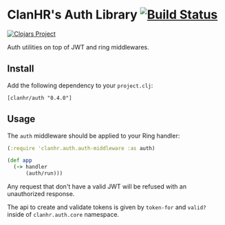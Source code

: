 # ClanHR's Auth Library [![Build Status](https://travis-ci.org/clanhr/auth.svg)](https://travis-ci.org/clanhr/auth)

[![Clojars Project](http://clojars.org/clanhr/auth/latest-version.svg)](http://clojars.org/clanhr/auth)

Auth utilities on top of JWT and ring middlewares.

## Install

Add the following dependency to your `project.clj`:

    [clanhr/auth "0.4.0"]

## Usage

The `auth` middleware should be applied to your Ring handler:

```clojure
(:require 'clanhr.auth.auth-middleware :as auth)

(def app
  (-> handler
      (auth/run)))
```

Any request that don't have a valid JWT will be refused with an unauthorized response.

The api to create and validate tokens is given by `token-for` and `valid?` inside of `clanhr.auth.core` namespace.
